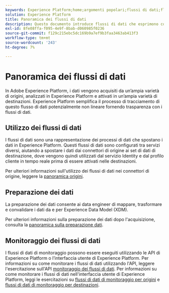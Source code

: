 ```yaml
---
keywords: Experience Platform;home;argomenti popolari;flussi di dati;flussi di dati;dati;monitoraggio;monitorare i flussi di dati;monitorare i flussi di dati;monitorare;monitorare i flussi di dati;monitorare i flussi di dati;flusso;servizio flusso;
solution: Experience Platform
title: Panoramica dei flussi di dati
description: Questo documento introduce flussi di dati che esprimono come vengono utilizzati in Adobe Experience Platform.
exl-id: 8fe08ffa-f095-4e9f-8bab-d060985f0236
source-git-commit: f129c215ebc5dc169b9a7ef9b3faa3463ab413f3
workflow-type: tm+mt
source-wordcount: '243'
ht-degree: 7%

---
```


# Panoramica dei flussi di dati

In Adobe Experience Platform, i dati vengono acquisiti da un’ampia varietà di origini, analizzati in Experience Platform e attivati in un’ampia varietà di destinazioni. Experience Platform semplifica il processo di tracciamento di questo flusso di dati potenzialmente non lineare fornendo trasparenza con i flussi di dati.

## Utilizzo dei flussi di dati

I flussi di dati sono una rappresentazione dei processi di dati che spostano i dati in Experience Platform. Questi flussi di dati sono configurati tra servizi diversi, aiutando a spostare i dati dai connettori di origine ai set di dati di destinazione, dove vengono quindi utilizzati dal servizio Identity e dal profilo cliente in tempo reale prima di essere attivati nelle destinazioni.

Per ulteriori informazioni sull&#39;utilizzo dei flussi di dati nei connettori di origine, leggere la [panoramica origini](../sources/home.md).

## Preparazione dei dati

La preparazione dei dati consente ai data engineer di mappare, trasformare e convalidare i dati da e per Experience Data Model (XDM).

Per ulteriori informazioni sulla preparazione dei dati dopo l&#39;acquisizione, consulta la [panoramica sulla preparazione dati](../data-prep/home.md).

## Monitoraggio dei flussi di dati

I flussi di dati di monitoraggio possono essere eseguiti utilizzando le API di Experience Platform o l’interfaccia utente di Experience Platform. Per informazioni su come monitorare i flussi di dati utilizzando l&#39;API, leggere l&#39;esercitazione sull&#39;API [monitoraggio dei flussi di dati](./api/monitor.md). Per informazioni su come monitorare i flussi di dati nell&#39;interfaccia utente di Experience Platform, leggi le esercitazioni su [flussi di dati di monitoraggio per origini](./ui/monitor-sources.md) e [flussi di dati di monitoraggio per destinazioni](./ui/monitor-destinations.md).
